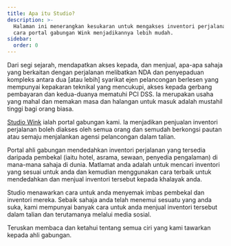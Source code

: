 ```yaml
---
title: Apa itu Studio?
description: >-
  Halaman ini menerangkan kesukaran untuk mengakses inventori perjalanan dan
  cara portal gabungan Wink menjadikannya lebih mudah.
sidebar:
  order: 0
---
```

Dari segi sejarah, mendapatkan akses kepada, dan menjual, apa-apa sahaja yang berkaitan dengan perjalanan melibatkan NDA dan penyepaduan kompleks antara dua \[atau lebih] syarikat ejen pelancongan berlesen yang mempunyai kepakaran teknikal yang mencukupi, akses kepada gerbang pembayaran dan kedua-duanya mematuhi PCI DSS. Ia merupakan usaha yang mahal dan memakan masa dan halangan untuk masuk adalah mustahil tinggi bagi orang biasa.

[Studio Wink](https://studio.wink.travel) ialah portal gabungan kami. Ia menjadikan penjualan inventori perjalanan boleh diakses oleh semua orang dan semudah berkongsi pautan atau semaju menjalankan agensi pelancongan dalam talian.

Portal ahli gabungan mendedahkan inventori perjalanan yang tersedia daripada pembekal (iaitu hotel, asrama, sewaan, penyedia pengalaman) di mana-mana sahaja di dunia. Matlamat anda adalah untuk mencari inventori yang sesuai untuk anda dan kemudian menggunakan cara terbaik untuk mendedahkan dan menjual inventori tersebut kepada khalayak anda.

Studio menawarkan cara untuk anda menyemak imbas pembekal dan inventori mereka. Sebaik sahaja anda telah menemui sesuatu yang anda suka, kami mempunyai banyak cara untuk anda menjual inventori tersebut dalam talian dan terutamanya melalui media sosial.

Teruskan membaca dan ketahui tentang semua ciri yang kami tawarkan kepada ahli gabungan.

